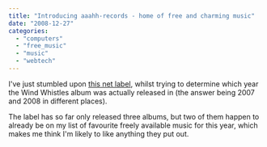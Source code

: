 ```yaml
---
title: "Introducing aaahh-records - home of free and charming music"
date: "2008-12-27"
categories: 
  - "computers"
  - "free_music"
  - "music"
  - "webtech"
---
```


I've just stumbled upon [this net label](http://aaahh-records.net/), whilst trying to determine which year the Wind Whistles album was actually released in (the answer being 2007 and 2008 in different places).

The label has so far only released three albums, but two of them happen to already be on my list of favourite freely available music for this year, which makes me think I'm likely to like anything they put out.

